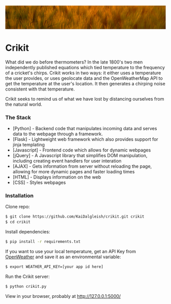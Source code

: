 ![image](/static/readme_image3.png)
# Crikit

What did we do before thermometers? In the late 1800's two men independently published equations which tied temperature to the frequency of a cricket's chirps. Crikit works in two ways: it either uses a temperature the user provides, or uses geolocate data and the OpenWeatherMap API to get the temperature at the user's location. It then generates a chirping noise consistent with that temperature. 

Crikit seeks to remind us of what we have lost by distancing ourselves from the natural world. 

### The Stack
* [Python] - Backend code that manipulates incoming data and serves data to the webpage through a framework.
* [Flask] - Lightweight web framework which also provides support for jinja templating
* [Javascript] - Frontend code which allows for dynamic webpages
* [jQuery] - A Javascript library that simplifies DOM manipulation, including creating event handlers for user interation
* [AJAX] - Gets information from server without reloading the page, allowing for more dynamic pages and faster loading times
* [HTML] - Displays information on the web
* [CSS] - Styles webpages

### Installation

Clone repo:
```sh
$ git clone https://github.com/KaiDalgleish/crikit.git crikit
$ cd crikit
```

Install dependencies:
```sh
$ pip install -r requirements.txt
```

If you want to use your local temperature, get an API Key from [OpenWeather](http://openweathermap.org/appid "API Key") and save it as an 
environmental variable:
```sh
$ export WEATHER_API_KEY=[your app id here]
```

Run the Crikit server:
```sh
$ python crikit.py
```
View in your browser, probably at http://127.0.0.1:5000/ 
